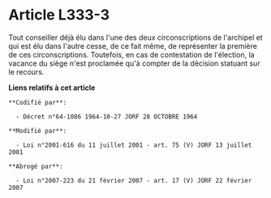 # Article L333-3

Tout conseiller déjà élu dans l'une des deux circonscriptions de l'archipel et qui est élu dans l'autre cesse, de ce fait
même, de représenter la première de ces circonscriptions. Toutefois, en cas de contestation de l'élection, la vacance du
siège n'est proclamée qu'à compter de la décision statuant sur le recours.

**Liens relatifs à cet article**

	**Codifié par**:

	  - Décret n°64-1086 1964-10-27 JORF 28 OCTOBRE 1964

	**Modifié par**:

	  - Loi n°2001-616 du 11 juillet 2001 - art. 75 (V) JORF 13 juillet 2001

	**Abrogé par**:

	  - Loi n°2007-223 du 21 février 2007 - art. 17 (V) JORF 22 février 2007
